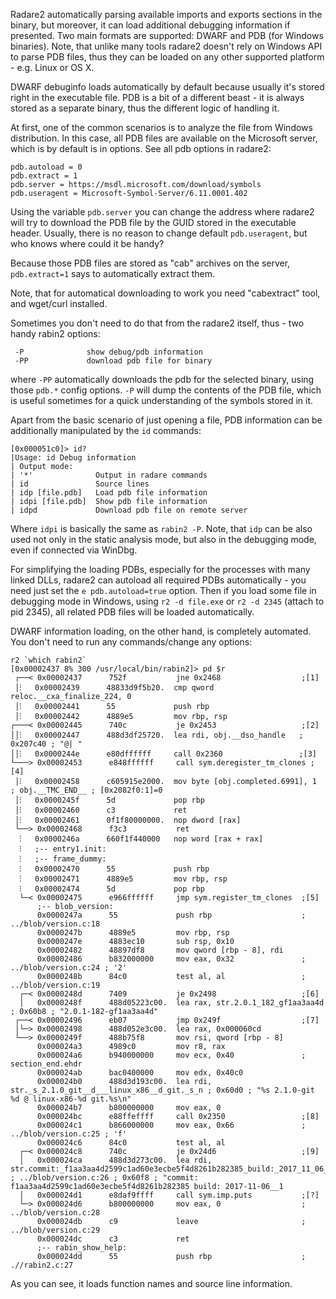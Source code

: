 Radare2 automatically parsing available imports and exports sections in the binary,
but moreover, it can load additional debugging information if presented.
Two main formats are supported: DWARF and PDB (for Windows binaries).
Note, that unlike many tools radare2 doesn't rely on Windows API to parse
PDB files, thus they can be loaded on any other supported platform - e.g.
Linux or OS X.

DWARF debuginfo loads automatically by default because usually it's stored
right in the executable file. PDB is a bit of a different beast - it is always
stored as a separate binary, thus the different logic of handling it.

At first, one of the common scenarios is to analyze the file from Windows distribution.
In this case, all PDB files are available on the Microsoft server, which is by default
is in options. See all pdb options in radare2:
```
pdb.autoload = 0
pdb.extract = 1
pdb.server = https://msdl.microsoft.com/download/symbols
pdb.useragent = Microsoft-Symbol-Server/6.11.0001.402
```
Using the variable `pdb.server` you can change the address where radare2 will try to
download the PDB file by the GUID stored in the executable header.
Usually, there is no reason to change default `pdb.useragent`, but who knows where
could it be handy?

Because those PDB files are stored as "cab" archives on the server, `pdb.extract=1`
says to automatically extract them.

Note, that for automatical downloading to work you need "cabextract" tool, and
wget/curl installed.

Sometimes you don't need to do that from the radare2 itself, thus - two handy
rabin2 options:
```
 -P              show debug/pdb information
 -PP             download pdb file for binary
```
where `-PP` automatically downloads the pdb for the selected binary, using those
`pdb.*` config options. `-P` will dump the contents of the PDB file, which is useful
sometimes for a quick understanding of the symbols stored in it.

Apart from the basic scenario of just opening a file, PDB information can be additionally
manipulated by the `id` commands:
```
[0x000051c0]> id?
|Usage: id Debug information
| Output mode:
| '*'              Output in radare commands
| id               Source lines
| idp [file.pdb]   Load pdb file information
| idpi [file.pdb]  Show pdb file information
| idpd             Download pdb file on remote server
```
Where `idpi` is basically the same as `rabin2 -P`.
Note, that `idp` can be also used not only in the static analysis mode, but also
in the debugging mode, even if connected via WinDbg.

For simplifying the loading PDBs, especially for the processes with many linked DLLs,
radare2 can autoload all required PDBs automatically - you need just set the
`e pdb.autoload=true` option. Then if you load some file in debugging mode
in Windows, using `r2 -d file.exe` or `r2 -d 2345` (attach to pid 2345), all
related PDB files will be loaded automatically.

DWARF information loading, on the other hand, is completely automated. You don't
need to run any commands/change any options:
```
r2 `which rabin2`
[0x00002437 8% 300 /usr/local/bin/rabin2]> pd $r
 ┌──< 0x00002437      752f           jne 0x2468                  ;[1]
 │⁝   0x00002439      48833d9f5b20.  cmp qword reloc.__cxa_finalize_224, 0
 │⁝   0x00002441      55             push rbp
 │⁝   0x00002442      4889e5         mov rbp, rsp
┌───< 0x00002445      740c           je 0x2453                   ;[2]
││⁝   0x00002447      488d3df25720.  lea rdi, obj.__dso_handle   ; 0x207c40 ; "@| "
││⁝   0x0000244e      e80dffffff     call 0x2360                 ;[3]
└───> 0x00002453      e848ffffff     call sym.deregister_tm_clones ;[4]
 │⁝   0x00002458      c605915e2000.  mov byte [obj.completed.6991], 1 ; obj.__TMC_END__ ; [0x2082f0:1]=0
 │⁝   0x0000245f      5d             pop rbp
 │⁝   0x00002460      c3             ret
 │⁝   0x00002461      0f1f80000000.  nop dword [rax]
 └──> 0x00002468      f3c3           ret
  ⁝   0x0000246a      660f1f440000   nop word [rax + rax]
  ⁝   ;-- entry1.init:
  ⁝   ;-- frame_dummy:
  ⁝   0x00002470      55             push rbp
  ⁝   0x00002471      4889e5         mov rbp, rsp
  ⁝   0x00002474      5d             pop rbp
  └─< 0x00002475      e966ffffff     jmp sym.register_tm_clones  ;[5]
      ;-- blob_version:
      0x0000247a      55             push rbp                    ; ../blob/version.c:18
      0x0000247b      4889e5         mov rbp, rsp
      0x0000247e      4883ec10       sub rsp, 0x10
      0x00002482      48897df8       mov qword [rbp - 8], rdi
      0x00002486      b832000000     mov eax, 0x32               ; ../blob/version.c:24 ; '2'
      0x0000248b      84c0           test al, al                 ; ../blob/version.c:19
  ┌─< 0x0000248d      7409           je 0x2498                   ;[6]
  │   0x0000248f      488d05223c00.  lea rax, str.2.0.1_182_gf1aa3aa4d ; 0x60b8 ; "2.0.1-182-gf1aa3aa4d"
 ┌──< 0x00002496      eb07           jmp 0x249f                  ;[7]
 │└─> 0x00002498      488d052e3c00.  lea rax, 0x000060cd
 └──> 0x0000249f      488b75f8       mov rsi, qword [rbp - 8]
      0x000024a3      4989c0         mov r8, rax
      0x000024a6      b940000000     mov ecx, 0x40               ; section_end.ehdr
      0x000024ab      bac0400000     mov edx, 0x40c0
      0x000024b0      488d3d193c00.  lea rdi, str._s_2.1.0_git__d___linux_x86__d_git._s_n ; 0x60d0 ; "%s 2.1.0-git %d @ linux-x86-%d git.%s\n"
      0x000024b7      b800000000     mov eax, 0
      0x000024bc      e88ffeffff     call 0x2350                 ;[8]
      0x000024c1      b866000000     mov eax, 0x66               ; ../blob/version.c:25 ; 'f'
      0x000024c6      84c0           test al, al
  ┌─< 0x000024c8      740c           je 0x24d6                   ;[9]
  │   0x000024ca      488d3d273c00.  lea rdi, str.commit:_f1aa3aa4d2599c1ad60e3ecbe5f4d8261b282385_build:_2017_11_06__12:18:39 ; ../blob/version.c:26 ; 0x60f8 ; "commit: f1aa3aa4d2599c1ad60e3ecbe5f4d8261b282385 build: 2017-11-06__1
  │   0x000024d1      e8daf9ffff     call sym.imp.puts           ;[?]
  └─> 0x000024d6      b800000000     mov eax, 0                  ; ../blob/version.c:28
      0x000024db      c9             leave                       ; ../blob/version.c:29
      0x000024dc      c3             ret
      ;-- rabin_show_help:
      0x000024dd      55             push rbp                    ; .//rabin2.c:27
```
As you can see, it loads function names and source line information.


